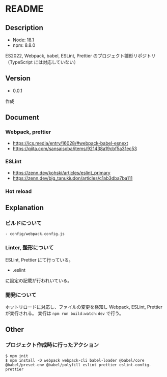 # README

## Description

- Node: 18.1
- npm: 8.8.0

ES2022, Webpack, babel, ESLint, Prettier のプロジェクト雛形リポジトリ
（TypeScript には対応していない）

## Version

- 0.0.1

作成

## Document

### Webpack, prettier

- https://ics.media/entry/16028/#webpack-babel-esnext
- https://qiita.com/sansaisoba/items/921438a19cbf5a31ec53

### ESLint

- https://zenn.dev/kohski/articles/eslint_primary
- https://zenn.dev/big_tanukiudon/articles/c1ab3dba7ba111

### Hot reload

## Explanation

### ビルドについて

```
- config/webpack.config.js
```

### Linter, 整形について

ESLint, Prettier にて行っている。

- .eslint

に設定の記載が行われいている。

### 開発について

ホットリロードに対応し、ファイルの変更を検知し Webpack, ESLint, Prettier が実行される。
実行は `npm run build:watch:dev` で行う。

## Other

### プロジェクト作成時に行ったアクション

```
$ npm init
$ npm install -D webpack webpack-cli babel-loader @babel/core @babel/preset-env @babel/polyfill eslint prettier eslint-config-prettier
```
